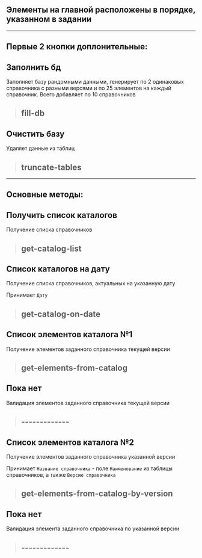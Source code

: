 ## Элементы на главной расположены в порядке, указанном в задании

___
## Первые 2 кнопки доплонительные:

## **Заполнить бд** 
Заполняет базу рандомными данными, генерирует по 2 одинаковых справочника с разными версями
и по 25 элементов на каждый справочник. Всего добавляет по 10 справочников

> ## fill-db

## **Очистить базу** 
Удаляет данные из таблиц

> ## truncate-tables

___

## Основные методы:

## **Получить список каталогов** 
Получение списка справочников

> ## get-catalog-list

## **Список каталогов на дату** 
Получение списка справочников, актуальных на указанную дату

Принимает `Дату`

> ## get-catalog-on-date

## **Список элементов каталога №1** 
Получение элементов заданного справочника текущей версии 

> ## get-elements-from-catalog

## **Пока нет** 
Валидация элементов заданного справочника текущей версии 

> ## -------------

## **Список элементов каталога №2** 
Получение элементов заданного справочника указанной версии 

Принимает `Название справочника` - поле `Наименование` из таблицы справочников, а также `Версию справочника`
> ## get-elements-from-catalog-by-version

## **Пока нет** 
Валидация элемента заданного справочника по указанной версии

> ## -------------